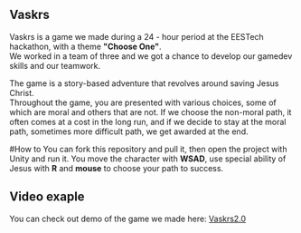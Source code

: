 ## Vaskrs
Vaskrs is a game we made during a 24 - hour period at the EESTech hackathon, with a theme **"Choose One"**.\
We worked in a team of three and we got a chance to develop our gamedev skills and our teamwork.

The game is a story-based adventure that revolves around saving Jesus Christ. \
Throughout the game, you are presented with various choices, some of which are moral and others that are not. If we choose the non-moral path, it often comes at a cost in the long run, and if we decide to stay at the moral path, sometimes more difficult path, we get awarded at the end.

#How to
You can fork this repository and pull it, then open the project with Unity and run it.
You move the character with **WSAD**, use special ability of Jesus with **R** and **mouse** to choose your path to success.

## Video exaple
You can check out demo of the game we made here:
[Vaskrs2.0](https://drive.google.com/drive/folders/1A6m4Nek8sm9nROySUMpZ-1yI8TpBCmW8?usp=share_link)

